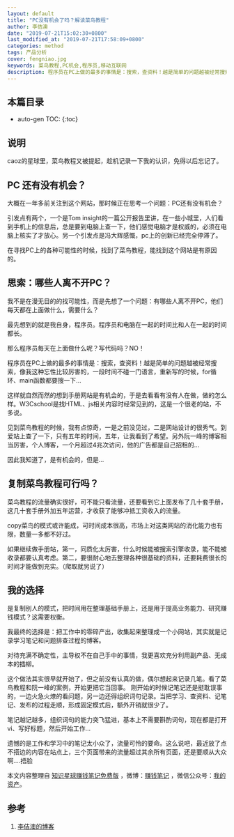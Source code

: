 ```yaml
---
layout: default
title: "PC没有机会了吗？解读菜鸟教程"
author: 李佶澳
date: "2019-07-21T15:02:30+0800"
last_modified_at: "2019-07-21T17:58:09+0800"
categories: method
tags: 产品分析
cover: fengniao.jpg
keywords: 菜鸟教程,PC机会,程序员,移动互联网
description: 程序员在PC上做的最多的事情是：搜索，查资料！越是简单的问题越被经常搜索，几十套手册外加五年运营，才收获了能够冲抵工资收入的流量
---
```


## 本篇目录

* auto-gen TOC:
{:toc}

## 说明

caoz的星球里，菜鸟教程又被提起，趁机记录一下我的认识，免得以后忘记了。

## PC 还有没有机会？

大概在一年多前关注到这个网站，那时候正在思考一个问题：PC还有没有机会？

引发点有两个，一个是Tom insight的一篇公开报告里讲，在一些小城里，人们看到手机上的信息后，总是要到电脑上查一下，他们感觉电脑才是权威的，必须在电脑上核实了才放心。另一个引发点是冯大辉感慨，pc上的创新已经完全停滞了。

在寻找PC上的各种可能性的时候，找到了菜鸟教程，能找到这个网站是有原因的。

## 思索：哪些人离不开PC？

我不是在漫无目的的找可能性，而是先想了一个问题：有哪些人离不开PC，他们每天都在上面做什么，需要什么？

最先想到的就是我自身，程序员。程序员和电脑在一起的时间比和人在一起的时间都长。

那么程序员每天在上面做什么呢？写代码吗？NO！

程序员在PC上做的最多的事情是：搜索，查资料！越是简单的问题越被经常搜索，像我这种忘性比较厉害的，一段时间不碰一门语言，重新写的时候，for循环、main函数都要搜一下...

这样就自然而然的想到手册网站是有机会的，于是去看看有没有人在做，做的怎么样。W3Cschool是找HTML、js相关内容时经常见到的，这是一个很老的站，不多说。

见到菜鸟教程的时候，我有点惊奇，一是之前没见过，二是网站设计的很秀气。到爱站上查了一下，只有五年的时间，五年，让我看到了希望。另外阮一峰的博客相当厉害，个人博客，一个月超过4兆次访问，他的广告都是自己招租的...

因此我知道了，是有机会的，但是...

## 复制菜鸟教程可行吗？

菜鸟教程的流量确实很好，可不能只看流量，还要看到它上面发布了几十套手册，这几十套手册外加五年运营，才收获了能够冲抵工资收入的流量。

copy菜鸟的模式或许能成，可时间成本很高，市场上对这类网站的消化能力也有限，数量一多都不好过。

如果继续做手册站，第一，同质化太厉害，什么时候能被搜索引擎收录，能不能被收录都要认真考虑。第二，要很耐心地去整理各种很基础的资料，还要耗费很长的时间才能做到充实。（爬取就另说了）

## 我的选择

是复制别人的模式，把时间用在整理基础手册上，还是用于提高业务能力、研究赚钱模式？这需要权衡。

我最终的选择是：把工作中的零碎产出，收集起来整理成一个小网站，其实就是记录学习笔记和问题排查过程的博客。

对待充满不确定性，主导权不在自己手中的事情，我更喜欢充分利用副产品、无成本的插柳。

这个做法其实很早就开始了，但之前没有认真的做，偶尔想起来记录几笔。看了菜鸟教程和阮一峰的案例，开始更把它当回事。
刚开始的时候记笔记还是挺耽误事的，一边火急火燎的看问题，另一边还得组织词句记录。当把学习、查资料、记笔记、发布的过程走顺，形成固定模式后，额外开销就很少了。

笔记越记越多，组织词句的能力突飞猛进，基本上不需要斟酌词句，现在都是打开vi、写好标题，然后开始工作...

遗憾的是工作和学习中的笔记太小众了，流量可怜的要命。这么说吧，最近放了点不搭边的内容在站点上，三个页面带来的流量超过其余所有页面，还是要顺从大众啊....捂脸

本文内容整理自 [知识星球赚钱笔记免费版](https://t.zsxq.com/AIiAYfi) ，微博：[赚钱笔记](https://weibo.com/6876203019/profile?rightmod=1&wvr=6&mod=personinfo&is_all=1) ，微信公众号：[我的资产](https://www.lijiaocn.com/img/invest.jpg)。

## 参考

1. [李佶澳的博客][1]

[1]: https://www.lijiaocn.com "李佶澳的博客"


